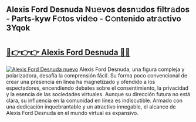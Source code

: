 ## Alexis Ford Desnuda N𝚞𝚎vos desn𝚞dos filtr𝚊dos - Parts-kyw F𝚘tos vid𝚎o - C𝚘ntenido atr𝚊ctivo 3Yqok

# <h2><a href="http://mbc8fwl.tromn.icu/?c=Alexis+Ford+Desnuda">🔗👉👉👉 Alexis Ford Desnuda 🔗🔗</a></h2>

[![Alexis Ford Desnuda nuevo](https://i.imgur.com/pEAQMta.gif)](http://mbc8fwl.tromn.icu/?c=Alexis+Ford+Desnuda)
Alexis Ford Desnuda, una figura compleja y polarizadora, desafía la comprensión fácil. Su forma poco convencional de crear una presencia en línea ha magnetizado y ofendido a los espectadores, encendiendo debates sobre el consentimiento, la privacidad y la esencia de las sociedades virtuales. Aunque su dirección futura no está clara, su influencia en la comunidad en línea es indiscutible. Armado con una dedicación inquebrantable y un atractivo innegable, el alcance de Alexis Ford Desnuda en el mundo virtual es expansivo.
